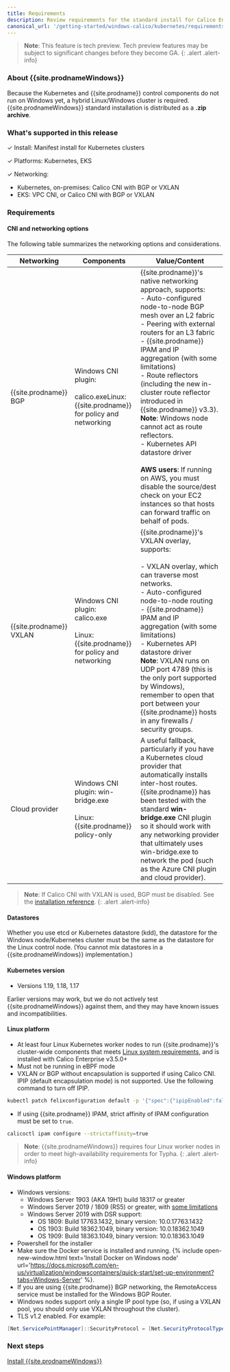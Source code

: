 ```yaml
---
title: Requirements 
description: Review requirements for the standard install for Calico Enterprise for Windows.
canonical_url: '/getting-started/windows-calico/kubernetes/requirements'
---
```


>**Note**: This feature is tech preview. Tech preview features may be subject to significant changes before they become GA.
{: .alert .alert-info}

### About {{site.prodnameWindows}}

Because the Kubernetes and {{site.prodname}} control components do not run on Windows yet, a hybrid Linux/Windows cluster is required. {{site.prodnameWindows}} standard installation is distributed as a **.zip archive**. 

### What's supported in this release

✓ Install: Manifest install for Kubernetes clusters

✓ Platforms: Kubernetes, EKS

✓ Networking: 
  - Kubernetes, on-premises: Calico CNI with BGP or VXLAN
  - EKS: VPC CNI, or Calico CNI with BGP or VXLAN

### Requirements

#### CNI and networking options

The following table summarizes the networking options and considerations.

| Networking              | Components                                                   | **Value/Content**                                            |
| ----------------------- | ------------------------------------------------------------ | ------------------------------------------------------------ |
| {{site.prodname}} BGP   | Windows CNI plugin:<br /><br />calico.exeLinux: {{site.prodname}} for policy and networking | {{site.prodname}}'s native networking approach, supports:<br/>- Auto-configured node-to-node BGP mesh over an L2 fabric<br/>- Peering with external routers for an L3 fabric<br/>- {{site.prodname}} IPAM and IP aggregation (with some limitations)<br/>- Route reflectors (including the new in-cluster route reflector introduced in {{site.prodname}} v3.3). **Note**: Windows node cannot act as route reflectors.<br/>- Kubernetes API datastore driver<br/><br />**AWS users**: If running on AWS, you must disable the source/dest check on your EC2 instances so that hosts can forward traffic on behalf of pods. |
| {{site.prodname}} VXLAN | Windows CNI plugin:<br/>calico.exe<br /><br />Linux: {{site.prodname}} for policy and networking | {{site.prodname}}'s VXLAN overlay, supports:<br/><br />- VXLAN overlay, which can traverse most networks.<br/>- Auto-configured node-to-node routing<br/>- {{site.prodname}} IPAM and IP aggregation (with some limitations)<br/>- Kubernetes API datastore driver<br/>**Note**: VXLAN runs on UDP port 4789 (this is the only port supported by Windows), remember to open that port between your {{site.prodname}} hosts in any firewalls / security groups. |
| Cloud provider          | Windows CNI plugin: win-bridge.exe<br /><br />Linux: {{site.prodname}} policy-only | A useful fallback, particularly if you have a Kubernetes cloud provider that automatically installs inter-host routes. {{site.prodname}} has been tested with the standard **win-bridge.exe** CNI plugin so it should work with any networking provider that ultimately uses win-bridge.exe to network the pod (such as the Azure CNI plugin and cloud provider). |

> **Note**: If Calico CNI with VXLAN is used, BGP must be disabled. See the [installation reference]({{site.baseurl}}/reference/installation/api#operator.tigera.io/v1.BGPOption).
{: .alert .alert-info}

#### Datastores

Whether you use etcd or Kubernetes datastore (kdd), the datastore for the Windows node/Kubernetes cluster must be the same as the datastore for the Linux control node. (You cannot mix datastores in a {{site.prodnameWindows}} implementation.)

#### Kubernetes version 

- Versions 1.19, 1.18, 1.17

Earlier versions may work, but we do not actively test {{site.prodnameWindows}} against them, and they may have known issues and incompatibilities.

#### Linux platform 

- At least four Linux Kubernetes worker nodes to run {{site.prodname}}'s cluster-wide components that meets [Linux system requirements]({{site.baseurl}}/getting-started/kubernetes/requirements), and is installed with Calico Enterprise v3.5.0+
- Must not be running in eBPF mode
- VXLAN or BGP without encapsulation is supported if using Calico CNI. IPIP (default encapsulation mode) is not supported. Use the following command to turn off IPIP.
```bash
kubectl patch felixconfiguration default -p '{"spec":{"ipipEnabled":false}}'
```
- If using {{site.prodname}} IPAM, strict affinity of IPAM configuration must be set to `true`.
```bash
calicoctl ipam configure --strictaffinity=true
```

>**Note**: {{site.prodnameWindows}} requires four Linux worker nodes in order to meet high-availability requirements for Typha.
{: .alert .alert-info}

#### Windows platform 

- Windows versions:
  - Windows Server 1903 (AKA 19H1) build 18317 or greater
  - Windows Server 2019 / 1809 (RS5) or greater, with [some limitations]({{site.baseurl}}/getting-started/windows-calico/limitations)
  - Windows Server 2019 with DSR support:
    - OS 1809: Build 17763.1432, binary version: 10.0.17763.1432
    - OS 1903: Build 18362.1049, binary version: 10.0.18362.1049
    - OS 1909: Build 18363.1049, binary version: 10.0.18363.1049
- Powershell for the installer
- Make sure the Docker service is installed and running. {% include open-new-window.html text='Install Docker on Windows node' url='https://docs.microsoft.com/en-us/virtualization/windowscontainers/quick-start/set-up-environment?tabs=Windows-Server' %}.
- If you are using {{site.prodname}} BGP networking, the RemoteAccess service must be installed for the Windows BGP Router.
- Windows nodes support only a single IP pool type (so, if using a VXLAN pool, you should only use VXLAN throughout the cluster).
- TLS v1.2 enabled. For example:
```powershell
[Net.ServicePointManager]::SecurityProtocol = [Net.SecurityProtocolType]::Tls12
```

### Next steps

[Install {{site.prodnameWindows}}]({{site.baseurl}}/getting-started/windows-calico/kubernetes/standard)
